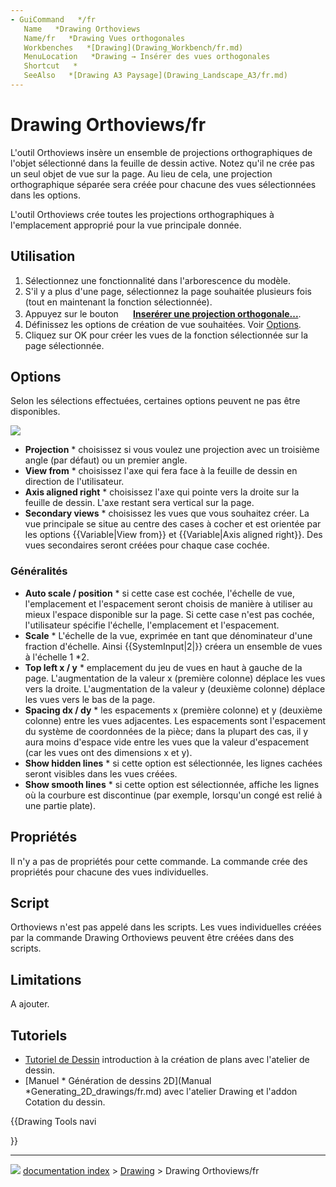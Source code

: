 ```yaml
---
- GuiCommand   */fr
   Name   *Drawing Orthoviews
   Name/fr   *Drawing Vues orthogonales
   Workbenches   *[Drawing](Drawing_Workbench/fr.md)
   MenuLocation   *Drawing → Insérer des vues orthogonales
   Shortcut   *
   SeeAlso   *[Drawing A3 Paysage](Drawing_Landscape_A3/fr.md)
---
```


# Drawing Orthoviews/fr

L\'outil Orthoviews insère un ensemble de projections orthographiques de l\'objet sélectionné dans la feuille de dessin active. Notez qu\'il ne crée pas un seul objet de vue sur la page. Au lieu de cela, une projection orthographique séparée sera créée pour chacune des vues sélectionnées dans les options.

L\'outil Orthoviews crée toutes les projections orthographiques à l\'emplacement approprié pour la vue principale donnée.

## Utilisation

1.  Sélectionnez une fonctionnalité dans l\'arborescence du modèle.
2.  S\'il y a plus d\'une page, sélectionnez la page souhaitée plusieurs fois (tout en maintenant la fonction sélectionnée).
3.  Appuyez sur le bouton **<img src="images/Drawing_Orthoviews.png" width=16px> [Inserérer une projection orthogonale...](Drawing_Orthoviews.md)**.
4.  Définissez les options de création de vue souhaitées. Voir [Options](#Options/fr.md).
5.  Cliquez sur OK pour créer les vues de la fonction sélectionnée sur la page sélectionnée.

## Options

Selon les sélections effectuées, certaines options peuvent ne pas être disponibles.

![](images/Drawing_Orthoviews_Options.png )

-   **Projection**   * choisissez si vous voulez une projection avec un troisième angle (par défaut) ou un premier angle.
-   **View from**   * choisissez l\'axe qui fera face à la feuille de dessin en direction de l\'utilisateur.
-   **Axis aligned right**   * choisissez l\'axe qui pointe vers la droite sur la feuille de dessin. L\'axe restant sera vertical sur la page.
-   **Secondary views**   * choisissez les vues que vous souhaitez créer. La vue principale se situe au centre des cases à cocher et est orientée par les options {{Variable|View from}} et {{Variable|Axis aligned right}}. Des vues secondaires seront créées pour chaque case cochée.

### Généralités

-   **Auto scale / position**   * si cette case est cochée, l\'échelle de vue, l\'emplacement et l\'espacement seront choisis de manière à utiliser au mieux l\'espace disponible sur la page. Si cette case n\'est pas cochée, l\'utilisateur spécifie l\'échelle, l\'emplacement et l\'espacement.
-   **Scale**   * L\'échelle de la vue, exprimée en tant que dénominateur d\'une fraction d\'échelle. Ainsi {{SystemInput|2|}} créera un ensemble de vues à l\'échelle 1   *2.
-   **Top left x / y**   * emplacement du jeu de vues en haut à gauche de la page. L\'augmentation de la valeur x (première colonne) déplace les vues vers la droite. L\'augmentation de la valeur y (deuxième colonne) déplace les vues vers le bas de la page.
-   **Spacing dx / dy**   * les espacements x (première colonne) et y (deuxième colonne) entre les vues adjacentes. Les espacements sont l\'espacement du système de coordonnées de la pièce; dans la plupart des cas, il y aura moins d\'espace vide entre les vues que la valeur d\'espacement (car les vues ont des dimensions x et y).
-   **Show hidden lines**   * si cette option est sélectionnée, les lignes cachées seront visibles dans les vues créées.
-   **Show smooth lines**   * si cette option est sélectionnée, affiche les lignes où la courbure est discontinue (par exemple, lorsqu\'un congé est relié à une partie plate).

## Propriétés

Il n\'y a pas de propriétés pour cette commande. La commande crée des propriétés pour chacune des vues individuelles.

## Script

Orthoviews n\'est pas appelé dans les scripts. Les vues individuelles créées par la commande Drawing Orthoviews peuvent être créées dans des scripts.

## Limitations

A ajouter.

## Tutoriels

-   [Tutoriel de Dessin](Drawing_tutorial/fr.md) introduction à la création de plans avec l\'atelier de dessin.
-   [Manuel    * Génération de dessins 2D](Manual   *Generating_2D_drawings/fr.md) avec l\'atelier Drawing et l\'addon Cotation du dessin.





{{Drawing Tools navi

}}



---
![](images/Right_arrow.png) [documentation index](../README.md) > [Drawing](Category_Drawing.md) > Drawing Orthoviews/fr
